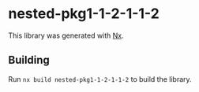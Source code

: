# nested-pkg1-1-2-1-1-2

This library was generated with [Nx](https://nx.dev).

## Building

Run `nx build nested-pkg1-1-2-1-1-2` to build the library.
